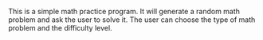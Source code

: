 This is a simple math practice program. It will generate a random math problem and ask the user to solve it. The user can choose the type of math problem and the difficulty level.
